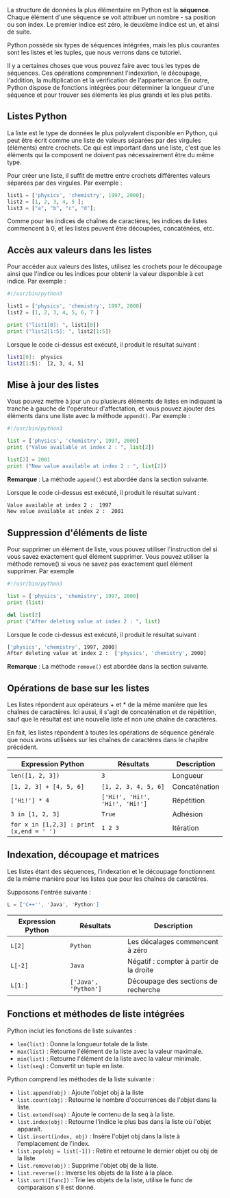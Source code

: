 La structure de données la plus élémentaire en Python est la **séquence**. Chaque élément d'une séquence se voit attribuer un nombre - sa position ou son index. Le premier indice est zéro, le deuxième indice est un, et ainsi de suite.

Python possède six types de séquences intégrées, mais les plus courantes sont les listes et les tuples, que nous verrons dans ce tutoriel.

Il y a certaines choses que vous pouvez faire avec tous les types de séquences. Ces opérations comprennent l'indexation, le découpage, l'addition, la multiplication et la vérification de l'appartenance. En outre, Python dispose de fonctions intégrées pour déterminer la longueur d'une séquence et pour trouver ses éléments les plus grands et les plus petits.

## Listes Python

La liste est le type de données le plus polyvalent disponible en Python, qui peut être écrit comme une liste de valeurs séparées par des virgules (éléments) entre crochets. Ce qui est important dans une liste, c'est que les éléments qui la composent ne doivent pas nécessairement être du même type.

Pour créer une liste, il suffit de mettre entre crochets différentes valeurs séparées par des virgules. Par exemple :

```python
list1 = ['physics', 'chemistry', 1997, 2000];
list2 = [1, 2, 3, 4, 5 ];
list3 = ["a", "b", "c", "d"];
```

Comme pour les indices de chaînes de caractères, les indices de listes commencent à 0, et les listes peuvent être découpées, concaténées, etc.

## Accès aux valeurs dans les listes

Pour accéder aux valeurs des listes, utilisez les crochets pour le découpage ainsi que l'indice ou les indices pour obtenir la valeur disponible à cet indice. Par exemple :

```python
#!/usr/bin/python3

list1 = ['physics', 'chemistry', 1997, 2000]
list2 = [1, 2, 3, 4, 5, 6, 7 ]

print ("list1[0]: ", list1[0])
print ("list2[1:5]: ", list2[1:5])
```

Lorsque le code ci-dessus est exécuté, il produit le résultat suivant :

```bash
list1[0]:  physics
list2[1:5]:  [2, 3, 4, 5]
```

## Mise à jour des listes

Vous pouvez mettre à jour un ou plusieurs éléments de listes en indiquant la tranche à gauche de l'opérateur d'affectation, et vous pouvez ajouter des éléments dans une liste avec la méthode ```append()```. Par exemple :

```python
#!/usr/bin/python3

list = ['physics', 'chemistry', 1997, 2000]
print ("Value available at index 2 : ", list[2])

list[2] = 2001
print ("New value available at index 2 : ", list[2])
```

__Remarque__ : La méthode ```append()``` est abordée dans la section suivante.

Lorsque le code ci-dessus est exécuté, il produit le résultat suivant :

```bash
Value available at index 2 :  1997
New value available at index 2 :  2001
```

## Suppression d'éléments de liste

Pour supprimer un élément de liste, vous pouvez utiliser l'instruction del si vous savez exactement quel élément supprimer. Vous pouvez utiliser la méthode remove() si vous ne savez pas exactement quel élément supprimer. Par exemple

```python
#!/usr/bin/python3

list = ['physics', 'chemistry', 1997, 2000]
print (list)

del list[2]
print ("After deleting value at index 2 : ", list)
```

Lorsque le code ci-dessus est exécuté, il produit le résultat suivant :

```bash
['physics', 'chemistry', 1997, 2000]
After deleting value at index 2 :  ['physics', 'chemistry', 2000]
```

__Remarque__ : La méthode ```remove()``` est abordée dans la section suivante.

## Opérations de base sur les listes

Les listes répondent aux opérateurs + et * de la même manière que les chaînes de caractères. Ici aussi, il s'agit de concaténation et de répétition, sauf que le résultat est une nouvelle liste et non une chaîne de caractères.

En fait, les listes répondent à toutes les opérations de séquence générale que nous avons utilisées sur les chaînes de caractères dans le chapitre précédent.

| **Expression Python** | **Résultats** | **Description** |
| --- | --- | --- |
| ```len([1, 2, 3])``` | ```3``` | Longueur |
| ```[1, 2, 3] + [4, 5, 6]``` | ```[1, 2, 3, 4, 5, 6]``` | Concaténation |
| ```['Hi!'] * 4``` | ```['Hi!', 'Hi!', 'Hi!', 'Hi!']``` | Répétition |
| ```3 in [1, 2, 3]``` | ```True``` | Adhésion |
| ```for x in [1,2,3] : print (x,end = ' ')``` | ```1 2 3``` | Itération |

## Indexation, découpage et matrices

Les listes étant des séquences, l'indexation et le découpage fonctionnent de la même manière pour les listes que pour les chaînes de caractères.

Supposons l'entrée suivante :

```python
L = ['C++'', 'Java', 'Python']
```

| **Expression Python** | **Résultats** | **Description** |
| --- | --- | --- |
| ```L[2]``` | ```Python``` | Les décalages commencent à zéro |
| ```L[-2]``` | ```Java``` | Négatif : compter à partir de la droite |
| ```L[1:]``` | ```['Java', 'Python']``` | Découpage des sections de recherche |

## Fonctions et méthodes de liste intégrées

Python inclut les fonctions de liste suivantes :

- ```len(list)``` : Donne la longueur totale de la liste.
- ```max(list)``` : Retourne l'élément de la liste avec la valeur maximale.
- ```min(list)``` : Retourne l'élément de la liste avec la valeur minimale.
- ```list(seq)``` : Convertit un tuple en liste.

Python comprend les méthodes de la liste suivante :

- ```list.append(obj)``` : Ajoute l'objet obj à la liste
- ```list.count(obj)``` : Retourne le nombre d'occurrences de l'objet dans la liste.
- ```list.extend(seq)``` : Ajoute le contenu de la seq à la liste.
- ```list.index(obj)``` : Retourne l'indice le plus bas dans la liste où l'objet apparaît.
- ```list.insert(index, obj)``` : Insère l'objet obj dans la liste à l'emplacement de l'index.
- ```list.pop(obj = list[-1])``` : Retire et retourne le dernier objet ou obj de la liste
- ```list.remove(obj)``` : Supprime l'objet obj de la liste.
- ```list.reverse()``` : Inverse les objets de la liste à la place.
- ```list.sort([func])``` : Trie les objets de la liste, utilise le func de comparaison s'il est donné.